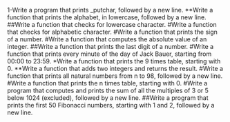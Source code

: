 1-Write a program that prints _putchar, followed by a new line.
**Write a function that prints the alphabet, in lowercase, followed by a new line.
##Write a function that checks for lowercase character.
#Write a function that checks for alphabetic character.
#Write a function that prints the sign of a number.
#Write a function that computes the absolute value of an integer.
##Write a function that prints the last digit of a number.
#Write a function that prints every minute of the day of Jack Bauer, starting from 00:00 to 23:59.
*Write a function that prints the 9 times table, starting with 0.
**Write a function that adds two integers and returns the result.
#Write a function that prints all natural numbers from n to 98, followed by a new line.
#Write a function that prints the n times table, starting with 0.
#Write a program that computes and prints the sum of all the multiples of 3 or 5 below 1024 (excluded), followed by a new line.
##Write a program that prints the first 50 Fibonacci numbers, starting with 1 and 2, followed by a new line.
